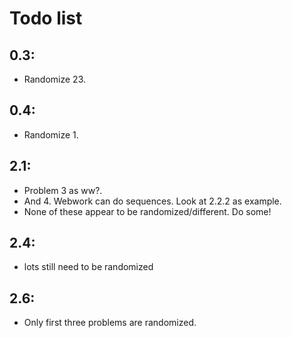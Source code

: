 # Todo list

## 0.3:
* Randomize 23.

## 0.4:
* Randomize 1.

## 2.1:

* Problem 3 as ww?.
* And 4.  Webwork can do sequences.  Look at 2.2.2 as example.
* None of these appear to be randomized/different.  Do some!


## 2.4:
- lots still need to be randomized

## 2.6:
- Only first three problems are randomized.

